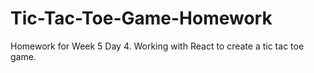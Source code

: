 # Tic-Tac-Toe-Game-Homework
Homework for Week 5 Day 4. Working with React to create a tic tac toe game.
